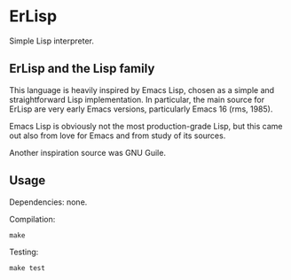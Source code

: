 # ErLisp

Simple Lisp interpreter.

## ErLisp and the Lisp family

This language is heavily inspired by Emacs Lisp, chosen as a simple
and straightforward Lisp implementation.  In particular, the main
source for ErLisp are very early Emacs versions, particularly Emacs 16
(rms, 1985).

Emacs Lisp is obviously not the most production-grade Lisp, but this
came out also from love for Emacs and from study of its sources.

Another inspiration source was GNU Guile.

## Usage

Dependencies: none.

Compilation:

```shell
make
```

Testing:

```shell
make test
```
